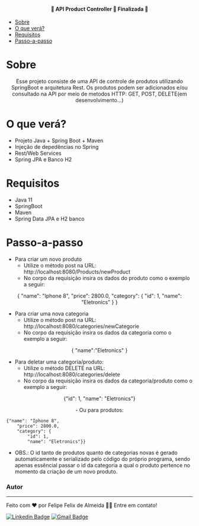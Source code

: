 <h4 align="center"> 
	🚧  API Product Controller 🚀 Finalizada 🚧
</h4>



<!--ts-->
   * [Sobre](#Sobre)
   * [O que verá?](#O-que-verá)
   * [Requisitos](#Requisitos)
   * [Passo-a-passo](#Passo-a-passo)
   

   
<!--te-->

Sobre 
=================
<p align="center">Esse projeto consiste de uma API de controle de produtos utilizando SpringBoot e arquitetura Rest. Os produtos podem ser adicionados e/ou consultado na API por meio de metodos HTTP: GET, POST, DELETE(em desenvolvimento...)</p>



O que verá? 
=================
* Projeto Java + Spring Boot + Maven
* Injeção de depedências no Spring
* Rest/Web Services
* Spring JPA e Banco H2

Requisitos 
=================
* Java 11
* SpringBoot
* Maven
* Spring Data JPA e H2 banco

Passo-a-passo 
=================
* Para criar um novo produto 
	- Utilize o método post na URL: http://localhost:8080/Products/newProduct
	- No corpo da requisição insira os dados do produto como o exemplo a seguir:
<p align="center">
	{
    "name": "Iphone 8",
        "price": 2800.0,
        "category": {
            "id": 1,
            "name": "Eletronics"
        }
	}
	</p>
	
* Para criar uma nova categoria 
	- Utilize o método post na URL: http://localhost:8080/categories/newCategorie
	- No corpo da requisição insira os dados da categoria como o exemplo a seguir:
<p align="center">
{
    "name":"Eletronics"
}
</p>

* Para deletar uma categoria/produto:
	- Utilize o método DELETE na URL: http://localhost:8080/categories/delete
	- No corpo da requisição insira os dados da categoria/produto como o exemplo a seguir:
<p align="center"> {"id": 1,
 "name": "Eletronics"} </p>

<p align="center">
- Ou para produtos: 
	
	{"name": "Iphone 8",
        "price": 2800.0,
        "category": {
            "id": 1,
            "name": "Eletronics"}}
	
</p>

* OBS.: O id tanto de produtos quanto de categorias novas é gerado automaticamente e serializado pelo código do próprio programa, sendo apenas essêncial passar o id da categoria a qual o produto pertence no momento da criação de um novo produto.
### Autor
---
  Feito com ❤️ por Felipe Felix de Almeida 👋🏽 Entre em contato!

[![Linkedin Badge](https://img.shields.io/badge/-Felipe-blue?style=flat-square&logo=Linkedin&logoColor=white&link=https://www.linkedin.com/in/tgmarinho/)](https://www.linkedin.com/in/felipe-felix-0729371a7/) 
[![Gmail Badge](https://img.shields.io/badge/-felipe1felixalmeida@gmail.com-c14438?style=flat-square&logo=Gmail&logoColor=white&link=mailto:tgmarinho@gmail.com)](mailto:felipe1felixalmeida@gmail.com)

